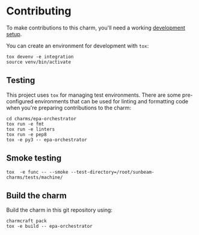 # Contributing

To make contributions to this charm, you'll need a working [development setup](https://juju.is/docs/sdk/dev-setup).

You can create an environment for development with `tox`:

```shell
tox devenv -e integration
source venv/bin/activate
```

## Testing

This project uses `tox` for managing test environments. There are some pre-configured environments
that can be used for linting and formatting code when you're preparing contributions to the charm:

```shell
cd charms/epa-orchestrator
tox run -e fmt
tox run -e linters
tox run -e pep8
tox -e py3 -- epa-orchestrator
```

## Smoke testing
```shell
tox  -e func -- --smoke --test-directory=/root/sunbeam-charms/tests/machine/
```

## Build the charm

Build the charm in this git repository using:

```shell
charmcraft pack
tox -e build -- epa-orchestrator
```
